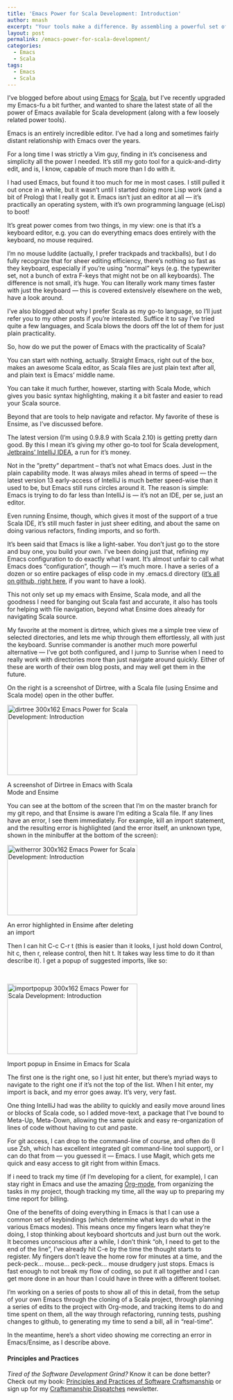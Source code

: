 ```yaml
---
title: 'Emacs Power for Scala Development: Introduction'
author: mnash
excerpt: "Your tools make a difference. By assembling a powerful set of tools you can make your Scala development quick and efficient, and get many other jobs done faster too. Emacs and Scala are a great fit together, in this post we'll explain how I've assembled a combination of tools for fast Scala work."
layout: post
permalink: /emacs-power-for-scala-development/
categories:
  - Emacs
  - Scala
tags:
  - Emacs
  - Scala
---
```

I&#8217;ve blogged before about using <a href="http://www.gnu.org/software/emacs/" target="_new">Emacs</a> for <a href="scala-lang.org" target="_new">Scala</a>, but I&#8217;ve recently upgraded my Emacs-fu a bit further, and wanted to share the latest state of all the power of Emacs available for Scala development (along with a few loosely related power tools).

Emacs is an entirely incredible editor. I&#8217;ve had a long and sometimes fairly distant relationship with Emacs over the years.

For a long time I was strictly a Vim guy, finding in it&#8217;s conciseness and simplicity all the power I needed. It&#8217;s still my goto tool for a quick-and-dirty edit, and is, I know, capable of much more than I do with it.

I had used Emacs, but found it too much for me in most cases. I still pulled it out once in a while, but it wasn&#8217;t until I started doing more Lisp work (and a bit of Prolog) that I really got it. Emacs isn&#8217;t just an editor at all &#8212; it&#8217;s practically an operating system, with it&#8217;s own programming language (eLisp) to boot!

It&#8217;s great power comes from two things, in my view: one is that it&#8217;s a keyboard editor, e.g. you can do everything emacs does entirely with the keyboard, no mouse required.

I&#8217;m no mouse luddite (actually, I prefer trackpads and trackballs), but I do fully recognize that for sheer editing efficiency, there&#8217;s nothing so fast as they keyboard, especially if you&#8217;re using &#8220;normal&#8221; keys (e.g. the typewriter set, not a bunch of extra F-keys that might not be on all keyboards). The difference is not small, it&#8217;s huge. You can literally work many times faster with just the keyboard &#8212; this is covered extensively elsewhere on the web, have a look around.

I&#8217;ve also blogged about why I prefer Scala as my go-to language, so I&#8217;ll just refer you to my other posts if you&#8217;re interested. Suffice it to say I&#8217;ve tried quite a few languages, and Scala blows the doors off the lot of them for just plain practicality.

So, how do we put the power of Emacs with the practicality of Scala?

You can start with nothing, actually. Straight Emacs, right out of the box, makes an awesome Scala editor, as Scala files are just plain text after all, and plain text is Emacs&#8217; middle name.

You can take it much further, however, starting with Scala Mode, which gives you basic syntax highlighting, making it a bit faster and easier to read your Scala source.

Beyond that are tools to help navigate and refactor. My favorite of these is Ensime, as I&#8217;ve discussed before.

The latest version (I&#8217;m using 0.9.8.9 with Scala 2.10) is getting pretty darn good. By this I mean it&#8217;s giving my other go-to tool for Scala development, <a href="http://www.jetbrains.com/idea/" target="_new">Jetbrains&#8217; IntelliJ IDEA</a>, a run for it&#8217;s money.

Not in the &#8221;pretty&#8221; department &#8211; that&#8217;s not what Emacs does. Just in the plain capability mode. It was always miles ahead in terms of speed &#8212; the latest version 13 early-access of IntelliJ is much better speed-wise than it used to be, but Emacs still runs circles around it. The reason is simple: Emacs is trying to do far less than IntelliJ is &#8212; it&#8217;s not an IDE, per se, just an editor.

Even running Ensime, though, which gives it most of the support of a true Scala IDE, it&#8217;s still much faster in just sheer editing, and about the same on doing various refactors, finding imports, and so forth.

It&#8217;s been said that Emacs is like a light-saber. You don&#8217;t just go to the store and buy one, you build your own. I&#8217;ve been doing just that, refining my Emacs configuration to do exactly what I want. It&#8217;s almost unfair to call what Emacs does &#8220;configuration&#8221;, though &#8212; it&#8217;s much more. I have a series of a dozen or so entire packages of elisp code in my .emacs.d directory (<a href="http://github.com/michaelpnash/emacs-for-scala" target="_new">it&#8217;s all on github, right here</a>, if you want to have a look).

This not only set up my emacs with Ensime, Scala mode, and all the goodness I need for banging out Scala fast and accurate, it also has tools for helping with file navigation, beyond what Ensime does already for navigating Scala source.

My favorite at the moment is dirtree, which gives me a simple tree view of selected directories, and lets me whip through them effortlessly, all with just the keyboard. Sunrise commander is another much more powerful alternative &#8212; I&#8217;ve got both configured, and I jump to Sunrise when I need to really work with directories more than just navigate around quickly. Either of these are worth of their own blog posts, and may well get them in the future.

On the right is a screenshot of Dirtree, with a Scala file (using Ensime and Scala mode) open in the other buffer.

<div id="attachment_1962" style="width: 310px" class="wp-caption aligncenter">
  <a href="http://jglobal.com/wp-content/uploads/2013/05/dirtree.jpg"><img class="size-medium wp-image-1962" alt="dirtree 300x162 Emacs Power for Scala Development: Introduction" src="http://jglobal.com/wp-content/uploads/2013/05/dirtree-300x162.jpg" width="300" height="162" title="Emacs Power for Scala Development: Introduction" /></a> <p class="wp-caption-text">
    A screenshot of Dirtree in Emacs with Scala Mode and Ensime
  </p>
</div>

You can see at the bottom of the screen that I&#8217;m on the master branch for my git repo, and that Ensime is aware I&#8217;m editing a Scala file. If any lines have an error, I see them immediately. For example, kill an import statement, and the resulting error is highlighted (and the error itself, an unknown type, shown in the minibuffer at the bottom of the screen):

<div id="attachment_1964" style="width: 310px" class="wp-caption aligncenter">
  <a href="http://jglobal.com/wp-content/uploads/2013/05/witherror.jpg"><img class="size-medium wp-image-1964" alt="witherror 300x162 Emacs Power for Scala Development: Introduction" src="http://jglobal.com/wp-content/uploads/2013/05/witherror-300x162.jpg" width="300" height="162" title="Emacs Power for Scala Development: Introduction" /></a> <p class="wp-caption-text">
    An error highlighted in Ensime after deleting an import
  </p>
</div>

Then I can hit C-c C-r t (this is easier than it looks, I just hold down Control, hit c, then r, release control, then hit t. It takes way less time to do it than describe it). I get a popup of suggested imports, like so:

&nbsp;

<div id="attachment_1965" style="width: 310px" class="wp-caption aligncenter">
  <a href="http://jglobal.com/wp-content/uploads/2013/05/importpopup.jpg"><img class="size-medium wp-image-1965" alt="importpopup 300x162 Emacs Power for Scala Development: Introduction" src="http://jglobal.com/wp-content/uploads/2013/05/importpopup-300x162.jpg" width="300" height="162" title="Emacs Power for Scala Development: Introduction" /></a> <p class="wp-caption-text">
    Import popup in Ensime in Emacs for Scala
  </p>
</div>

The first one is the right one, so I just hit enter, but there&#8217;s myriad ways to navigate to the right one if it&#8217;s not the top of the list. When I hit enter, my import is back, and my error goes away. It&#8217;s very, very fast.

One thing IntelliJ had was the ability to quickly and easily move around lines or blocks of Scala code, so I added move-text, a package that I&#8217;ve bound to Meta-Up, Meta-Down, allowing the same quick and easy re-organization of lines of code without having to cut and paste.

For git access, I can drop to the command-line of course, and often do (I use Zsh, which has excellent integrated git command-line tool support), or I can do that from &#8212; you guessed it &#8212; Emacs. I use Magit, which gets me quick and easy access to git right from within Emacs.

If i need to track my time (if I&#8217;m developing for a client, for example), I can stay right in Emacs and use the amazing <a href="http://orgmode.org/" target="_new">Org-mode</a>, from organizing the tasks in my project, though tracking my time, all the way up to preparing my time report for billing.

One of the benefits of doing everything in Emacs is that I can use a common set of keybindings (which determine what keys do what in the various Emacs modes). This means once my fingers learn what they&#8217;re doing, I stop thinking about keyboard shortcuts and just burn out the work. It becomes unconscious after a while, I don&#8217;t think &#8220;oh, I need to get to the end of the line&#8221;, I&#8217;ve already hit C-e by the time the thought starts to register. My fingers don&#8217;t leave the home row for minutes at a time, and the peck-peck&#8230; mouse&#8230; peck-peck&#8230; mouse drudgery just stops. Emacs is fast enough to not break my flow of coding, so put it all together and I can get more done in an hour than I could have in three with a different toolset.

I&#8217;m working on a series of posts to show all of this in detail, from the setup of your own Emacs through the cloning of a Scala project, through planning a series of edits to the project with Org-mode, and tracking items to do and time spent on them, all the way through refactoring, running tests, pushing changes to github, to generating my time to send a bill, all in &#8220;real-time&#8221;.

In the meantime, here&#8217;s a short video showing me correcting an error in Emacs/Ensime, as I describe above.



<div class="g-plusone" data-annotation="inline" data-width="300">
</div>

<!-- Place this tag after the last +1 button tag. -->

  


<div class="st-callout hastitle lightblue center" >
  <h4 class="st-callout-title ">
    Principles and Practices
  </h4>
  
  <div class="inside">
    <i>Tired of the Software Development Grind?</i> Know it can be done better? Check out my book: <a href="http://jglobal.com/principles-and-practices">Principles and Practices of Software Craftsmanship</a> or sign up for my <a href="http://jglobal.com/dispatches/">Craftsmanship Dispatches</a> newsletter.
  </div>
</div>

<div class="clear">
</div>